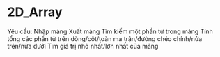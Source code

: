 # 2D_Array
Yêu cầu:
Nhập mảng 
Xuất mảng 
Tìm kiếm một phần tử trong mảng 
Tính tổng các phần tử trên dòng/cột/toàn ma trận/đường chéo chính/nửa trên/nửa dưới 
Tìm giá trị nhỏ nhất/lớn nhất của mảng
